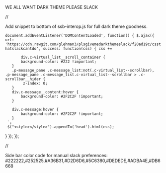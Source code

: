WE ALL WANT DARK THEME
PLEASE
SLACK


//

Add snippet to bottom of ssb-interop.js for full dark theme goodness.


`document.addEventListener('DOMContentLoaded', function() {
 $.ajax({
   url: 'https://cdn.rawgit.com/glehman3/plsgivemedarkthemeslack/f20ad19c/cssthatslackcantdo',
   success: function(css) {
      css += `
     
           div.c-virtual_list__scroll_container {
           background-color: #222 !important;
       }
       .p-message_pane .c-message_list:not(.c-virtual_list--scrollbar), .p-message_pane .c-message_list.c-virtual_list--scrollbar > .c-scrollbar__hider {
            z-index: 0;
       }
       div.c-message__content:hover {
           background-color: #2F2C2F !important;
       }

       div.c-message:hover {
           background-color: #2F2C2F !important;
       }
     `;
     $("<style></style>").appendTo('head').html(css);
   }
 });
});

//

Side bar color code for manual slack preferences: #222222,#252525,#A36B31,#D2D6D6,#5C6380,#DEDEDE,#ADBA4E,#DB6668

